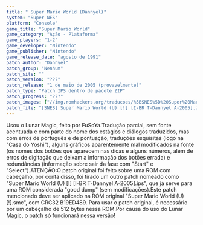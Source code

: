 ```yaml
---
title: " Super Mario World (Dannyel)"
system: "Super NES"
platform: "Console"
game_title: "Super Mario World"
game_category: "Ação - Plataforma"
game_players: "1-2"
game_developer: "Nintendo"
game_publisher: "Nintendo"
game_release_date: "agosto de 1991"
patch_author: "Dannyel"
patch_group: "Nenhum"
patch_site: ""
patch_version: "???"
patch_release: "1 de maio de 2005 (provavelmente)"
patch_type: "Patch IPS dentro de pacote ZIP"
patch_progress: "???"
patch_images: ["//img.romhackers.org/traducoes/%5BSNES%5D%20Super%20Mario%20World%20-%201.png","//img.romhackers.org/traducoes/%5BSNES%5D%20Super%20Mario%20World%20-%20Dannyel%20-%202.png","//img.romhackers.org/traducoes/%5BSNES%5D%20Super%20Mario%20World%20-%20Dannyel%20-%203.png"]
patch_file: "[SNES] Super Mario World (U) [!] [I-BR T-Dannyel A-2005].zip"
---
```

Usou o Lunar Magic, feito por FuSoYa.Tradução parcial, sem fonte acentuada e com parte do nome dos estágios e diálogos traduzidos, mas com erros de português e de pontuação, traduções esquisitas (logo na "Casa do Yoshi"), alguns gráficos aparentemente mal modificados na fonte (os nomes dos botões que aparecem nas dicas e alguns números, além de erros de digitação que deixam a informação dos botões errada) e redundâncias (informação sobre sair da fase com "Start" e "Select").ATENÇÃO:O patch original foi feito sobre uma ROM com cabeçalho, por conta disso, foi tirado um outro patch nomeado como "Super Mario World (U) [!] [I-BR T-Dannyel A-2005].ips", que já serve para uma ROM considerada "good dump" (sem modificações).Este patch mencionado deve ser aplicado na ROM original "Super Mario World (U) [!].smc", com CRC32 B19ED489. Para usar o patch original, é necessário por um cabeçalho de 512 bytes nessa ROM.Por causa do uso do Lunar Magic, o patch só funcionará nessa versão!
